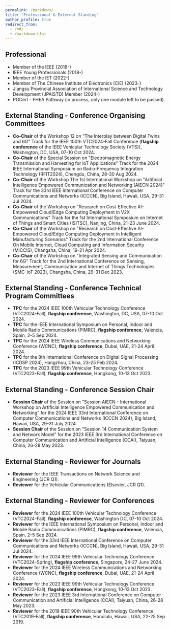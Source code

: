 ```yaml
---
permalink: /markdown/
title: "Professional & External Standing"
author_profile: true
redirect_from: 
  - /md/
  - /markdown.html
---
```


## Professional

* Member of the IEEE (2018-)
* IEEE Young Professionals (2018-)
* Member of the IET (2022-)
* Member of The Chinese Institute of Electronics (CIE) (2023-)
* Jiangsu Provincial Association of International Science and Technology Development (JPAISTD) Member (2024-)
* PGCert - FHEA Pathway (in  process, only one module left to be passed)

## External Standing - Conference Organising Committees

* **Co-Chair** of the Workshop 12 on "The Interplay between Digital Twins and 6G" Track for the IEEE 100th VTC2024-Fall Conference (**flagship conference** of the IEEE Vehicular Technology Society (VTS)), Washington, DC, USA, 07-10 Oct 2024.
* **Co-Chair** of the Special Session on "Electromagnetic Energy Transmission and Harvesting for IoT Applications" Track for the 2024 IEEE International Symposium on Radio-Frequency Integration Technology (RFIT2024), Chengdu, China, 28-30 Aug 2024.
* **Co-Chair** of the Workshop The 1st International Workshop on "Artificial Intelligence Empowered Communication and Networking (AIECN 2024)" Track for the 33rd IEEE International Conference on Computer Communications and Networks (ICCCN), Big Island, Hawaii, USA, 29-31 Jul 2024.
* **Co-Chair** of the Workshop on "Research on Cost-Effective AI-Empowered Cloud/Edge Computing Deployment in V2X Communications" Track for the 1st International Symposium on Internet of Things and Smart Cities (ISITSC), Nanjing, China, 21-23 June 2024.
* **Co-Chair** of the Workshop on "Research on Cost-Effective AI-Empowered Cloud/Edge Computing Deployment in Intelligent Manufacturing Scenarios" Track for the 2nd International Conference On Mobile Internet, Cloud Computing and Information Security (MICCIS), Changsha, China, 19-21 Apr 2024.
* **Co-Chair** of the Workshop on "Integrated Sensing and Communication for 6G" Track for the 2nd International Conference on Sensing, Measurement, Communication and Internet of Things Technologies (SMC-IoT 2023), Changsha, China, 29-31 Dec 2023.

## External Standing - Conference Technical Program Committees

* **TPC** for the 2024 IEEE 100th Vehicular Technology Conference (VTC2024-Fall), **flagship conference**, Washington, DC, USA, 07-10 Oct 2024.
* **TPC** for the IEEE International Symposium on Personal, Indoor and Mobile Radio Communications (PIMRC), **flagship conference**, Valencia, Spain, 2–5 Sep 2024.
* **TPC** for the 2024 IEEE Wireless Communications and Networking Conference (WCNC), **flagship conference**, Dubai, UAE, 21-24 April 2024.
* **TPC** for the 8th International Conference on Digital Signal Processing (ICDSP 2024), Hangzhou, China, 23-25 Feb 2024.
* **TPC** for the 2023 IEEE 99th Vehicular Technology Conference (VTC2023-Fall), **flagship conference**, Hongkong, 10-13 Oct 2023.

## External Standing - Conference Session Chair

* **Session Chair** of the Session on "Session AIECN - International Workshop on Artificial Intelligence Empowered Communication and Networking" for the 2024 IEEE 33rd International Conference on Computer Communications and Networks (ICCCN 2024), Big Island, Hawaii, USA, 29-31 July 2024.
* **Session Chair** of the Session on "Session 14 Communication System and Network Model" for the 2023 IEEE 3rd International Conference on Computer Communication and Artificial Intelligence (CCAI), Taiyuan, China, 26-28 May 2023.

## External Standing - Reviewer for Journals

* **Reviewer** for the IEEE Transactions on Network Science and Engineering (JCR Q1).
* **Reviewer** for the Vehicular Communications (Elsevier, JCR Q1).

## External Standing - Reviewer for Conferences

* **Reviewer** for the 2024 IEEE 100th Vehicular Technology Conference (VTC2024-Fall), **flagship conference**, Washington DC, 07-10 Oct 2024.
* **Reviewer** for the IEEE International Symposium on Personal, Indoor and Mobile Radio Communications (PIMRC), **flagship conference**, Valencia, Spain, 2–5 Sep 2024.
* **Reviewer** for the 33rd IEEE International Conference on Computer Communications and Networks (ICCCN), Big Island, Hawaii, USA, 29-31 Jul 2024.
* **Reviewer** for the 2024 IEEE 99th Vehicular Technology Conference (VTC2024-Spring), **flagship conference**, Singapore, 24-27 June 2024.
* **Reviewer** for the 2024 IEEE Wireless Communications and Networking Conference (WCNC), **flagship conference**, Dubai, UAE, 21-24 April 2024.
* **Reviewer** for the 2023 IEEE 99th Vehicular Technology Conference (VTC2023-Fall), **flagship conference**, Hongkong, 10-13 Oct 2023.
* **Reviewer** for the 2023 IEEE 3rd International Conference on Computer Communication and Artificial Intelligence (CCAI), Taiyuan, China, 26-28 May 2023.
* **Reviewer** for the 2019 IEEE 90th Vehicular Technology Conference (VTC2019-Fall), **flagship conference**, Honolulu, Hawaii, USA, 22-25 Sep 2019.
